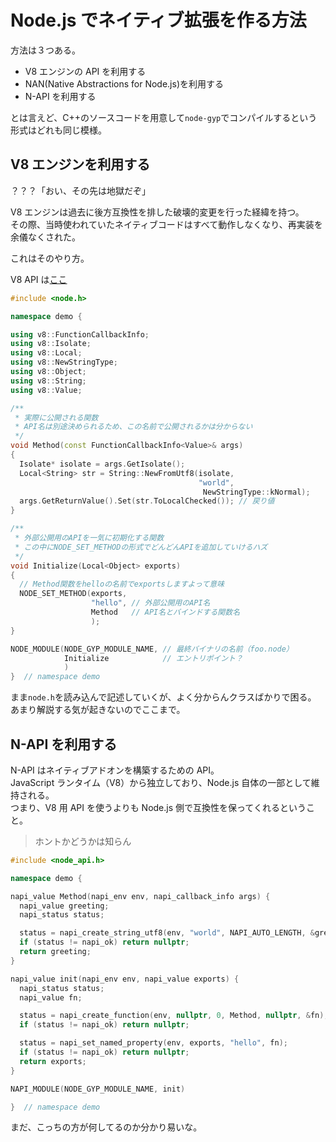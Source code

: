# Node.js でネイティブ拡張を作る方法

方法は３つある。

- V8 エンジンの API を利用する
- NAN(Native Abstractions for Node.js)を利用する
- N-API を利用する

とは言えど、C++のソースコードを用意して`node-gyp`でコンパイルするという形式はどれも同じ模様。

## V8 エンジンを利用する

？？？「おい、その先は地獄だぞ」

V8 エンジンは過去に後方互換性を排した破壊的変更を行った経緯を持つ。  
その際、当時使われていたネイティブコードはすべて動作しなくなり、再実装を余儀なくされた。

これはそのやり方。

V8 API は[ここ](https://v8docs.nodesource.com/node-4.8/index.html)

```C++
#include <node.h>

namespace demo {

using v8::FunctionCallbackInfo;
using v8::Isolate;
using v8::Local;
using v8::NewStringType;
using v8::Object;
using v8::String;
using v8::Value;

/**
 * 実際に公開される関数
 * API名は別途決められるため、この名前で公開されるかは分からない
 */
void Method(const FunctionCallbackInfo<Value>& args)
{
  Isolate* isolate = args.GetIsolate();
  Local<String> str = String::NewFromUtf8(isolate,
                                          "world",
                                           NewStringType::kNormal);
  args.GetReturnValue().Set(str.ToLocalChecked()); // 戻り値
}

/**
 * 外部公開用のAPIを一気に初期化する関数
 * この中にNODE_SET_METHODの形式でどんどんAPIを追加していけるハズ
 */
void Initialize(Local<Object> exports)
{
  // Method関数をhelloの名前でexportsしますよって意味
  NODE_SET_METHOD(exports,
                  "hello", // 外部公開用のAPI名
                  Method   // API名とバインドする関数名
                  );
}

NODE_MODULE(NODE_GYP_MODULE_NAME, // 最終バイナリの名前（foo.node）
            Initialize            // エントリポイント？
            )
}  // namespace demo
```

まま`node.h`を読み込んで記述していくが、よく分からんクラスばかりで困る。  
あまり解説する気が起きないのでここまで。

## N-API を利用する

N-API はネイティブアドオンを構築するための API。  
JavaScript ランタイム（V8）から独立しており、Node.js 自体の一部として維持される。  
つまり、V8 用 API を使うよりも Node.js 側で互換性を保ってくれるということ。

> ホントかどうかは知らん

```C++
#include <node_api.h>

namespace demo {

napi_value Method(napi_env env, napi_callback_info args) {
  napi_value greeting;
  napi_status status;

  status = napi_create_string_utf8(env, "world", NAPI_AUTO_LENGTH, &greeting);
  if (status != napi_ok) return nullptr;
  return greeting;
}

napi_value init(napi_env env, napi_value exports) {
  napi_status status;
  napi_value fn;

  status = napi_create_function(env, nullptr, 0, Method, nullptr, &fn);
  if (status != napi_ok) return nullptr;

  status = napi_set_named_property(env, exports, "hello", fn);
  if (status != napi_ok) return nullptr;
  return exports;
}

NAPI_MODULE(NODE_GYP_MODULE_NAME, init)

}  // namespace demo
```

まだ、こっちの方が何してるのか分かり易いな。
